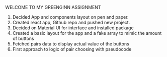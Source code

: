 WELCOME TO MY GREENGINN ASSIGNMENT

1. Decided App and components layout on pen and paper.
2. Created react app, Github repo and pushed new project.
3. Decided on Material UI for interface and installed package
4. Created a basic layout for the app and a fake array to mimic the amount of buttons
5. Fetched pairs data to display actual value of the buttons
6. First approach to logic of pair choosing with pseudocode